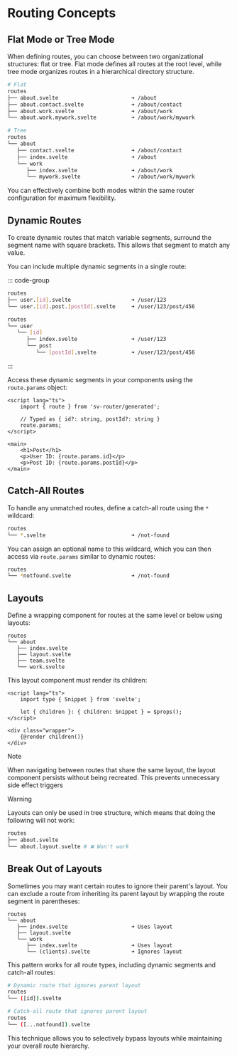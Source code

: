 # Routing Concepts

## Flat Mode or Tree Mode

When defining routes, you can choose between two organizational structures: flat or tree. Flat mode defines all routes at the root level, while tree mode organizes routes in a hierarchical directory structure.

```sh
# Flat
routes
├── about.svelte                       ➜ /about
├── about.contact.svelte               ➜ /about/contact
├── about.work.svelte                  ➜ /about/work
└── about.work.mywork.svelte           ➜ /about/work/mywork

# Tree
routes
└── about
   ├── contact.svelte                  ➜ /about/contact
   ├── index.svelte                    ➜ /about
   └── work
      ├── index.svelte                 ➜ /about/work
      └── mywork.svelte                ➜ /about/work/mywork
```

You can effectively combine both modes within the same router configuration for maximum flexibility.

## Dynamic Routes

To create dynamic routes that match variable segments, surround the segment name with square brackets. This allows that segment to match any value.

You can include multiple dynamic segments in a single route:

::: code-group

```sh [Flat mode]
routes
├── user.[id].svelte                   ➜ /user/123
└── user.[id].post.[postId].svelte     ➜ /user/123/post/456
```

```sh [Tree mode]
routes
└── user
   └── [id]
      ├── index.svelte                 ➜ /user/123
      └── post
         └── [postId].svelte           ➜ /user/123/post/456
```

:::

Access these dynamic segments in your components using the `route.params` object:

```svelte [Post.svelte]
<script lang="ts">
	import { route } from 'sv-router/generated';

	// Typed as { id?: string, postId?: string }
	route.params;
</script>

<main>
	<h1>Post</h1>
	<p>User ID: {route.params.id}</p>
	<p>Post ID: {route.params.postId}</p>
</main>
```

## Catch-All Routes

To handle any unmatched routes, define a catch-all route using the `*` wildcard:

```sh
routes
└── *.svelte                           ➜ /not-found
```

You can assign an optional name to this wildcard, which you can then access via `route.params` similar to dynamic routes:

```sh
routes
└── *notfound.svelte                   ➜ /not-found
```

## Layouts

Define a wrapping component for routes at the same level or below using layouts:

```sh{4}
routes
└── about
   ├── index.svelte
   ├── layout.svelte
   ├── team.svelte
   └── work.svelte
```

This layout component must render its children:

```svelte [layout.svelte]
<script lang="ts">
	import type { Snippet } from 'svelte';

	let { children }: { children: Snippet } = $props();
</script>

<div class="wrapper">
	{@render children()}
</div>
```

> [!NOTE]
> When navigating between routes that share the same layout, the layout component persists without being recreated. This prevents unnecessary side effect triggers

> [!WARNING]
> Layouts can only be used in tree structure, which means that doing the following will not work:
>
> ```sh
> routes
> ├── about.svelte
> └── about.layout.svelte # ❌ Won't work
> ```

## Break Out of Layouts

Sometimes you may want certain routes to ignore their parent's layout. You can exclude a route from inheriting its parent layout by wrapping the route segment in parentheses:

```sh{7}
routes
└── about
   ├── index.svelte                    ➜ Uses layout
   ├── layout.svelte
   └── work
      ├── index.svelte                 ➜ Uses layout
      └── (clients).svelte             ➜ Ignores layout
```

This pattern works for all route types, including dynamic segments and catch-all routes:

```sh
# Dynamic route that ignores parent layout
routes
└── ([id]).svelte

# Catch-all route that ignores parent layout
routes
└── ([...notfound]).svelte
```

This technique allows you to selectively bypass layouts while maintaining your overall route hierarchy.
